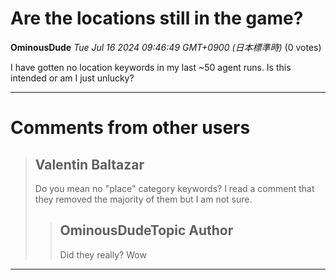 # Are the locations still in the game?

**OminousDude** *Tue Jul 16 2024 09:46:49 GMT+0900 (日本標準時)* (0 votes)

I have gotten no location keywords in my last ~50 agent runs. Is this intended or am I just unlucky?



---

 # Comments from other users

> ## Valentin Baltazar
> 
> Do you mean no "place" category keywords? I read a comment that they removed the majority of them but I am not sure.
> 
> 
> 
> > ## OminousDudeTopic Author
> > 
> > Did they really? Wow
> > 
> > 
> > 


---

